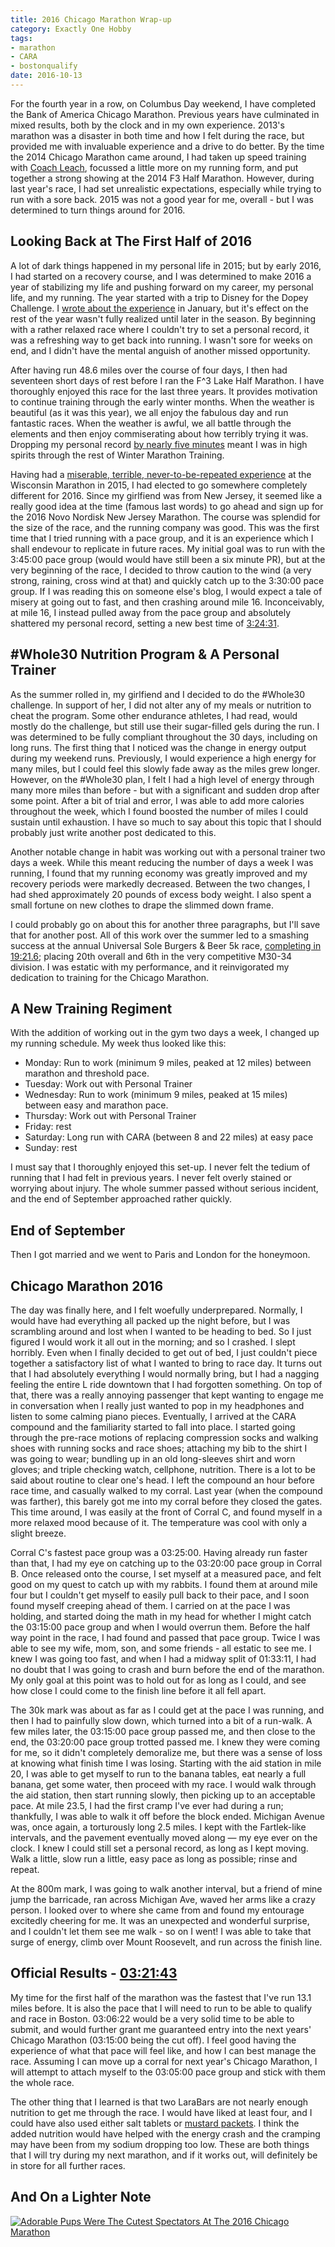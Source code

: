 ```yaml
---
title: 2016 Chicago Marathon Wrap-up
category: Exactly One Hobby
tags:
- marathon
- CARA
- bostonqualify
date: 2016-10-13
---
```


For the fourth year in a row, on Columbus Day weekend, I have completed the Bank of America Chicago Marathon. Previous years have culminated in mixed results, both by the clock and in my own experience. 2013's marathon was a disaster in both time and how I felt during the race, but provided me with invaluable experience and a drive to do better. By the time the 2014 Chicago Marathon came around, I had taken up speed training with [Coach Leach](http://coachleach.com/), focussed a little more on my running form, and put together a strong showing at the 2014 F3 Half Marathon. However, during last year's race, I had set unrealistic expectations, especially while trying to run with a sore back. 2015 was not a good year for me, overall - but I was determined to turn things around for 2016.


## Looking Back at The First Half of 2016

A lot of dark things happened in my personal life in 2015; but by early 2016, I had started on a recovery course, and I was determined to make 2016 a year of stabilizing my life and pushing forward on my career, my personal life, and my running. The year started with a trip to Disney for the Dopey Challenge. I [wrote about the experience](/posts/2016/disney-s-dopey-challenge/) in January, but it's effect on the rest of the year wasn't fully realized until later in the season. By beginning with a rather relaxed race where I couldn't try to set a personal record, it was a refreshing way to get back into running. I wasn't sore for weeks on end, and I didn't have the mental anguish of another missed opportunity.

After having run 48.6 miles over the course of four days, I then had seventeen short days of rest before I ran the F^3 Lake Half Marathon. I have thoroughly enjoyed this race for the last three years. It provides motivation to continue training through the early winter months. When the weather is beautiful (as it was this year), we all enjoy the fabulous day and run fantastic races. When the weather is awful, we all battle through the elements and then enjoy commiserating about how terribly trying it was. Dropping my personal record [by nearly five minutes](https://www.athlinks.com/athletes/193315718?category=1%2F2%20Mara) meant I was in high spirits through the rest of Winter Marathon Training.

Having had a [miserable, terrible, never-to-be-repeated experience](/posts/2015/3-56-58-2015-wisconsin-marathon/) at the Wisconsin Marathon in 2015, I had elected to go somewhere completely different for 2016. Since my girlfiend was from New Jersey, it seemed like a really good idea at the time (famous last words) to go ahead and sign up for the 2016 Novo Nordisk New Jersey Marathon. The course was splendid for the size of the race, and the running company was good. This was the first time that I tried running with a pace group, and it is an experience which I shall endevour to replicate in future races. My initial goal was to run with the 3:45:00 pace group (would would have still been a six minute PR), but at the very beginning of the race, I decided to throw caution to the wind (a very strong, raining, cross wind at that) and quickly catch up to the 3:30:00 pace group. If I was reading this on someone else's blog, I would expect a tale of misery at going out to fast, and then crashing around mile 16. Inconceivably, at mile 16, I instead pulled away from the pace group and absolutely shattered my personal record, setting a new best time of [3:24:31](https://www.athlinks.com/Athletes/193315718/Race/256045904).

## #Whole30 Nutrition Program & A Personal Trainer

As the summer rolled in, my girlfiend and I decided to do the #Whole30 challenge. In support of her, I did not alter any of my meals or nutrition to cheat the program. Some other endurance athletes, I had read, would mostly do the challenge, but still use their sugar-filled gels during the run. I was determined to be fully compliant throughout the 30 days, including on long runs. The first thing that I noticed was the change in energy output during my weekend runs. Previously, I would experience a high energy for many miles, but I could feel this slowly fade away as the miles grew longer. However, on the #Whole30 plan, I felt I had a high level of energy through many more miles than before - but with a significant and sudden drop after some point. After a bit of trial and error, I was able to add more calories throughout the week, which I found boosted the number of miles I could sustain until exhaustion. I have so much to say about this topic that I should probably just write another post dedicated to this.

Another notable change in habit was working out with a personal trainer two days a week. While this meant reducing the number of days a week I was running, I found that my running economy was greatly improved and my recovery periods were markedly decreased. Between the two changes, I had shed approximately 20 pounds of excess body weight. I also spent a small fortune on new clothes to drape the slimmed down frame.

I could probably go on about this for another three paragraphs, but I'll save that for another post. All of this work over the summer led to a smashing success at the annual Universal Sole Burgers & Beer 5k race, [completing in 19:21.6](http://onlineraceresults.com/race/view_plain_text.php?race_id=54184); placing 20th overall and 6th in the very competitive M30-34 division. I was estatic with my performance, and it reinvigorated my dedication to training for the Chicago Marathon.

## A New Training Regiment

With the addition of working out in the gym two days a week, I changed up my running schedule. My week thus looked like this:

- Monday: Run to work (minimum 9 miles, peaked at 12 miles) between marathon and threshold pace.
- Tuesday: Work out with Personal Trainer
- Wednesday: Run to work (minimum 9 miles, peaked at 15 miles) between easy and marathon pace.
- Thursday: Work out with Personal Trainer
- Friday: rest
- Saturday: Long run with CARA (between 8 and 22 miles) at easy pace
- Sunday: rest

I must say that I thoroughly enjoyed this set-up. I never felt the tedium of running that I had felt in previous years. I never felt overly stained or worrying about injury. The whole summer passed without serious incident, and the end of September approached rather quickly.

## End of September

Then I got married and we went to Paris and London for the honeymoon.

## Chicago Marathon 2016

The day was finally here, and I felt woefully underprepared. Normally, I would have had everything all packed up the night before, but I was scrambling around and lost when I wanted to be heading to bed. So I just figured I would work it all out in the morning; and so I crashed. I slept horribly. Even when I finally decided to get out of bed, I just couldn't piece together a satisfactory list of what I wanted to bring to race day. It turns out that I had absolutely everything I would normally bring, but I had a nagging feeling the entire L ride downtown that I had forgotten something. On top of that, there was a really annoying passenger that kept wanting to engage me in conversation when I really just wanted to pop in my headphones and listen to some calming piano pieces. Eventually, I arrived at the CARA compound and the familiarity started to fall into place. I started going through the pre-race motions of replacing compression socks and walking shoes with running socks and race shoes; attaching my bib to the shirt I was going to wear; bundling up in an old long-sleeves shirt and worn gloves; and triple checking watch, cellphone, nutrition. There is a lot to be said about routine to clear one's head. I left the compound an hour before race time, and casually walked to my corral. Last year (when the compound was farther), this barely got me into my corral before they closed the gates. This time around, I was easily at the front of Corral C, and found myself in a more relaxed mood because of it. The temperature was cool with only a slight breeze.

Corral C's fastest pace group was a 03:25:00. Having already run faster than that, I had my eye on catching up to the 03:20:00 pace group in Corral B. Once released onto the course, I set myself at a measured pace, and felt good on my quest to catch up with my rabbits. I found them at around mile four but I couldn't get myself to easily pull back to their pace, and I soon found myself creeping ahead of them. I carried on at the pace I was holding, and started doing the math in my head for whether I might catch the 03:15:00 pace group and when I would overrun them. Before the half way point in the race, I had found and passed that pace group. Twice I was able to see my wife, mom, son, and some friends - all estatic to see me. I knew I was going too fast, and when I had a midway split of 01:33:11, I had no doubt that I was going to crash and burn before the end of the marathon. My only goal at this point was to hold out for as long as I could, and see how close I could come to the finish line before it all fell apart.

The 30k mark was about as far as I could get at the pace I was running, and then I had to painfully slow down, which turned into a bit of a run-walk. A few miles later, the 03:15:00 pace group passed me, and then close to the end, the 03:20:00 pace group trotted passed me. I knew they were coming for me, so it didn't completely demoralize me, but there was a sense of loss at knowing what finish time I was losing. Starting with the aid station in mile 20, I was able to get myself to run to the banana tables, eat nearly a full banana, get some water, then proceed with my race. I would walk through the aid station, then start running slowly, then picking up to an acceptable pace. At mile 23.5, I had the first cramp I've ever had during a run; thankfully, I was able to walk it off before the block ended. Michigan Avenue was, once again, a torturously long 2.5 miles. I kept with the Fartlek-like intervals, and the pavement eventually moved along — my eye ever on the clock. I knew I could still set a personal record, as long as I kept moving. Walk a little, slow run a little, easy pace as long as possible; rinse and repeat.

At the 800m mark, I was going to walk another interval, but a friend of mine jump the barricade, ran across Michigan Ave, waved her arms like a crazy person. I looked over to where she came from and found my entourage excitedly cheering for me. It was an unexpected and wonderful surprise, and I couldn't let them see me walk - so on I went! I was able to take that surge of energy, climb over Mount Roosevelt, and run across the finish line.

## Official Results - [03:21:43](http://results.chicagomarathon.com/2016/?content=detail&idp=999999107FA309000019E6EC)

My time for the first half of the marathon was the fastest that I've run 13.1 miles before. It is also the pace that I will need to run to be able to qualify and race in Boston. 03:06:22 would be a very solid time to be able to submit, and would further grant me guaranteed entry into the next years' Chicago Marathon (03:15:00 being the cut off). I feel good having the experience of what that pace will feel like, and how I can best manage the race. Assuming I can move up a corral for next year's Chicago Marathon, I will attempt to attach myself to the 03:05:00 pace group and stick with them the whole race.

The other thing that I learned is that two LaraBars are not nearly enough nutrition to get me through the race. I would have liked at least four, and I could have also used either salt tablets or [mustard packets](http://www.seattletimes.com/seattle-news/health/pickle-juice-yellow-mustard-for-muscle-cramps/). I think the added nutrition would have helped with the energy crash and the cramping may have been from my sodium dropping too low. These are both things that I will try during my next marathon, and if it works out, will definitely be in store for all further races.

## And On a Lighter Note

[![Adorable Pups Were The Cutest Spectators At The 2016 Chicago Marathon](/images/2016chi-cute-puppy.jpg)](https://www.dnainfo.com/chicago/20161009/downtown/chicago-marathon-dogs)